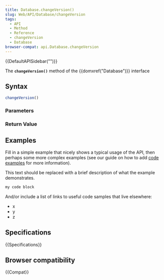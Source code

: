 ```yaml
---
title: Database.changeVersion()
slug: Web/API/Database/changeVersion
tags:
  - API
  - Method
  - Reference
  - changeVersion
  - Database
browser-compat: api.Database.changeVersion
---
```

{{DefaultAPISidebar("")}}

The **`changeVersion()`** method of the {{domxref("Database")}} interface 

## Syntax

```js
changeVersion()
```

### Parameters



### Return Value



## Examples

Fill in a simple example that nicely shows a typical usage of the API, then perhaps some more complex examples (see our guide on how to add [code examples](/en-US/docs/MDN/Contribute/Structures/Code_examples) for more information).

This text should be replaced with a brief description of what the example demonstrates.

```js
my code block
```

And/or include a list of links to useful code samples that live elsewhere:

*   x
*   y
*   z

## Specifications

{{Specifications}}

## Browser compatibility

{{Compat}}


